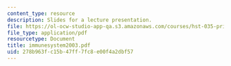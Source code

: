 ```yaml
---
content_type: resource
description: Slides for a lecture presentation.
file: https://ol-ocw-studio-app-qa.s3.amazonaws.com/courses/hst-035-principle-and-practice-of-human-pathology-spring-2003/278b963fc15b47ff7fc8e00f4a2dbf57_immunesystem2003.pdf
file_type: application/pdf
resourcetype: Document
title: immunesystem2003.pdf
uid: 278b963f-c15b-47ff-7fc8-e00f4a2dbf57
---
```

